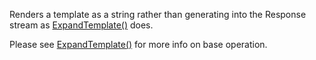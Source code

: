 ﻿Renders a template as a string rather than generating into the Response stream as [ExpandTemplate()](VFPS://Topic/_1O80YQ3IK) does.

Please see [ExpandTemplate()](VFPS://Topic/_1O80YQ3IK) for more info on base operation.
